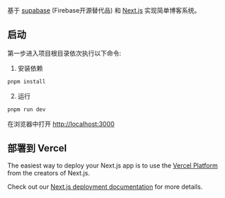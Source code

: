 基于 [supabase](https://supabase.com/) (Firebase开源替代品) 和 [Next.js](https://nextjs.org/) 实现简单博客系统。

## 启动

第一步进入项目根目录依次执行以下命令:

1. 安装依赖
```bash
pnpm install
```

2. 运行
```bash
pnpm run dev
```

在浏览器中打开 [http://localhost:3000](http://localhost:3000) 


## 部署到 Vercel

The easiest way to deploy your Next.js app is to use the [Vercel Platform](https://vercel.com/new?utm_medium=default-template&filter=next.js&utm_source=create-next-app&utm_campaign=create-next-app-readme) from the creators of Next.js.

Check out our [Next.js deployment documentation](https://nextjs.org/docs/deployment) for more details.

